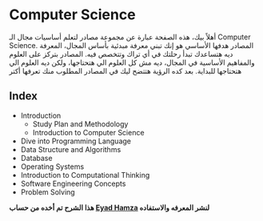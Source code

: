 # Computer Science
أهلاً بيك، هذه الصفحة عبارة عن مجموعة مصادر لتعلم أساسيات مجال الـ Computer Science. 
المصادر هدفها الأساسي هو إنك تبني معرفة مبدئية بأساس المجال، المعرفة ديه هتساعدك تبدأ رحلتك في أي تراك وتتخصص فيه.
المصادر بتركز على العلوم والمفاهيم الأساسية في المجال، ديه مش كل العلوم الي هتحتاجها، ولكن ديه العلوم الي هتحتاجها للبداية.
بعد كده الرؤية هتتضح ليك في المصادر المطلوب منك تعرفها أكتر
## Index
- Introduction
  - Study Plan and Methodology
  - Introduction to Computer Science
- Dive into Programming Language
- Data Structure and Algorithms
- Database
- Operating Systems 
- Introduction to Computational Thinking  
- Software Engineering Concepts
- Problem Solving

 **هذا الشرح تم أخده من حساب [Eyad Hamza](https://github.com/Eyadhamza) لنشر المعرفه والاستفاده**
